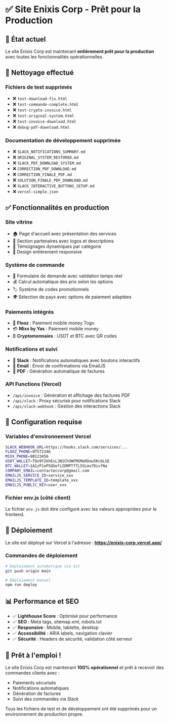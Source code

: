 # ✅ Site Enixis Corp - Prêt pour la Production

## 🎯 État actuel
Le site Enixis Corp est maintenant **entièrement prêt pour la production** avec toutes les fonctionnalités opérationnelles.

## 🧹 Nettoyage effectué

### Fichiers de test supprimés
- ❌ `test-download-fix.html`
- ❌ `test-commande-complete.html`
- ❌ `test-crypto-invoice.html`
- ❌ `test-original-system.html`
- ❌ `test-invoice-download.html`
- ❌ `debug-pdf-download.html`

### Documentation de développement supprimée
- ❌ `SLACK_NOTIFICATIONS_SUMMARY.md`
- ❌ `ORIGINAL_SYSTEM_RESTORED.md`
- ❌ `SLACK_PDF_DOWNLOAD_SYSTEM.md`
- ❌ `CORRECTION_PDF_DOWNLOAD.md`
- ❌ `CORRECTION_FINALE_PDF.md`
- ❌ `SOLUTION_FINALE_PDF_DOWNLOAD.md`
- ❌ `SLACK_INTERACTIVE_BUTTONS_SETUP.md`
- ❌ `vercel-simple.json`

## ✅ Fonctionnalités en production

### Site vitrine
- 🏠 Page d'accueil avec présentation des services
- 👥 Section partenaires avec logos et descriptions
- 💬 Témoignages dynamiques par catégorie
- 📱 Design entièrement responsive

### Système de commande
- 📝 Formulaire de demande avec validation temps réel
- 💰 Calcul automatique des prix selon les options
- 🏷️ Système de codes promotionnels
- 🌍 Sélection de pays avec options de paiement adaptées

### Paiements intégrés
- 📱 **Flooz** : Paiement mobile money Togo
- 💳 **Mixx by Yas** : Paiement mobile money
- ₿ **Cryptomonnaies** : USDT et BTC avec QR codes

### Notifications et suivi
- 📢 **Slack** : Notifications automatiques avec boutons interactifs
- 📧 **Email** : Envoi de confirmations via EmailJS
- 📄 **PDF** : Génération automatique de factures

### API Functions (Vercel)
- `/api/invoice` : Génération et affichage des factures PDF
- `/api/slack` : Proxy sécurisé pour notifications Slack
- `/api/slack-webhook` : Gestion des interactions Slack

## 🔧 Configuration requise

### Variables d'environnement Vercel
```bash
SLACK_WEBHOOK_URL=https://hooks.slack.com/services/...
FLOOZ_PHONE=97572346
MIXX_PHONE=90123456
USDT_WALLET=TQn9Y2khEsLJW1ChVWFMSMeRDow5KcbLSE
BTC_WALLET=1A1zP1eP5QGefi2DMPTfTL5SLmv7DivfNa
COMPANY_EMAIL=contacteccorp@gmail.com
EMAILJS_SERVICE_ID=service_xxx
EMAILJS_TEMPLATE_ID=template_xxx
EMAILJS_PUBLIC_KEY=user_xxx
```

### Fichier env.js (côté client)
Le fichier `env.js` doit être configuré avec les valeurs appropriées pour le frontend.

## 🚀 Déploiement

Le site est déployé sur Vercel à l'adresse : **https://enixis-corp.vercel.app/**

### Commandes de déploiement
```bash
# Déploiement automatique via Git
git push origin main

# Déploiement manuel
npm run deploy
```

## 📊 Performance et SEO

- ✅ **Lighthouse Score** : Optimisé pour performance
- ✅ **SEO** : Meta tags, sitemap.xml, robots.txt
- ✅ **Responsive** : Mobile, tablette, desktop
- ✅ **Accessibilité** : ARIA labels, navigation clavier
- ✅ **Sécurité** : Headers de sécurité, validation côté serveur

## 🎉 Prêt à l'emploi !

Le site Enixis Corp est maintenant **100% opérationnel** et prêt à recevoir des commandes clients avec :
- Paiements sécurisés
- Notifications automatiques
- Génération de factures
- Suivi des commandes via Slack

Tous les fichiers de test et de développement ont été supprimés pour un environnement de production propre.